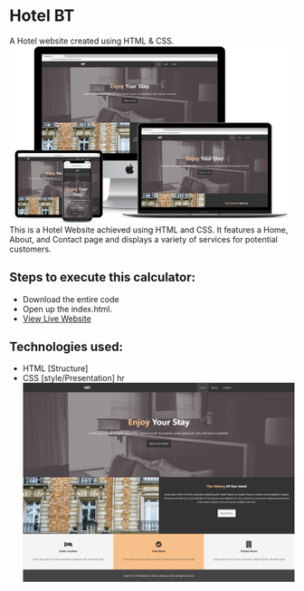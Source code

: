 # Hotel BT
 A Hotel website created using HTML & CSS.
 ![title-pic](responsivehotel.png)
 This is a Hotel Website achieved using HTML and CSS. It features a Home, About, and Contact page and displays a variety of services for potential customers.
 
## Steps to execute this calculator:
- Download the entire code 
- Open up the index.html.
- [View Live Website](https://anthonys1760.github.io/Hotel-Website/.)

## Technologies used: 
- HTML [Structure]
- CSS [style/Presentation]
hr
![title-pic](hotelbt.png)
